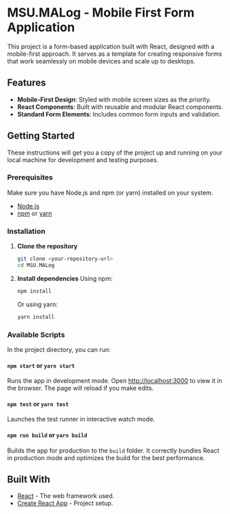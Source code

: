 # MSU.MALog - Mobile First Form Application

This project is a form-based application built with React, designed with a mobile-first approach. It serves as a template for creating responsive forms that work seamlessly on mobile devices and scale up to desktops.

## Features

- **Mobile-First Design**: Styled with mobile screen sizes as the priority.
- **React Components**: Built with reusable and modular React components.
- **Standard Form Elements**: Includes common form inputs and validation.

## Getting Started

These instructions will get you a copy of the project up and running on your local machine for development and testing purposes.

### Prerequisites

Make sure you have Node.js and npm (or yarn) installed on your system.

- [Node.js](https://nodejs.org/)
- [npm](https://www.npmjs.com/get-npm) or [yarn](https://yarnpkg.com/getting-started/install)

### Installation

1. **Clone the repository**

    ```sh
    git clone <your-repository-url>
    cd MSU.MALog
    ```

2. **Install dependencies**
    Using npm:

    ```sh
    npm install
    ```

    Or using yarn:

    ```sh
    yarn install
    ```

### Available Scripts

In the project directory, you can run:

#### `npm start` or `yarn start`

Runs the app in development mode.
Open [http://localhost:3000](http://localhost:3000) to view it in the browser. The page will reload if you make edits.

#### `npm test` or `yarn test`

Launches the test runner in interactive watch mode.

#### `npm run build` or `yarn build`

Builds the app for production to the `build` folder. It correctly bundles React in production mode and optimizes the build for the best performance.

## Built With

- [React](https://reactjs.org/) - The web framework used.
- [Create React App](https://github.com/facebook/create-react-app) - Project setup.

